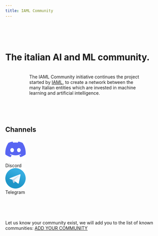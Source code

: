 ```yaml
---
title: IAML Community
---
```


<br><br><br>

<div class="content-box-h">
  <h1 id="main-title-text">The italian AI and ML community.</h1>
  <br>
  <div style="width:70%; margin-left:auto; margin-right:auto;">
  The IAML Community initiative continues the project started by <a href="https://history.iaml.it/">IAML</a>, to create a network between the many Italian entities which are invested in machine learning and artificial intelligence.
  </div>
</div>

<br><br><br>

<div class="content-box-h">
  <h2 id="join-us-text">Channels</h2>
  <div id="logo-box">
    <div class="logo-box-item">    
        <a href="https://discord.gg/jcnytWM4Vk">
          <img src="/static/img/discord-icon-64.png" alt="Join Telegram"/>
        </a>   
        <div>Discord</div>  
    </div>    
    <div class="logo-box-spacer"></div>
    <div class="logo-box-item">        
      <a href="https://t.me/iaml_community">
        <img src="/static/img/telegram-icon-64.png" alt="Join Discord"/>
      </a> 
      <div>Telegram</div>  
    </div>    
  </div>
</div>

<br><br><br>

<div class="content-box-h">
  Let us know your community exist, we will add you to the list of known communities:
  <a href="https://forms.gle/4AUNUpyt5WignEYm6">ADD YOUR COMMUNITY</a>
</div>
